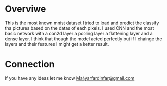 # Overviwe 

This is the most known mnist dataset I tried to load and predict the classify tha pictures based on the datas of each pixels. I used CNN and the most
basic network with a con2d layer a pooling layer a flattening layer and a dense layer. I think that though the model acted perfectly but if I chainge the 
layers and their features I might get a better result. 

# Connection

If you have any ideas let me know
Mahyarfardinfar@gmail.com
